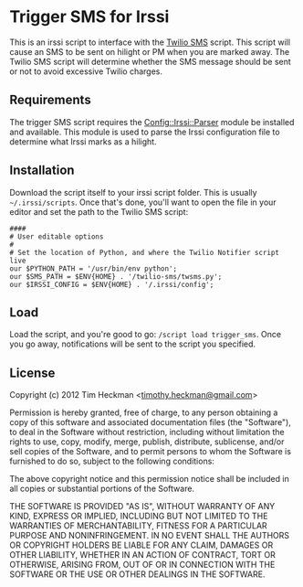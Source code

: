 Trigger SMS for Irssi
=========
This is an irssi script to interface with the [Twilio SMS](https://github.com/theckman/twilio-sms) script.  This script will cause an SMS to be sent on hilight or PM when you are marked away.  The Twilio SMS script will determine whether the SMS message should be sent or not to avoid excessive Twilio charges.

Requirements
------------
The trigger SMS script requires the [Config::Irssi::Parser](http://search.cpan.org/~dhardison/Config-Irssi-Parser-0.0.4/lib/Config/Irssi/Parser.pod) module be installed and available.  This module is used to parse the Irssi configuration file to determine what Irssi marks as a hilight.

Installation
------------
Download the script itself to your irssi script folder.  This is usually `~/.irssi/scripts`.  Once that's done, you'll want to open the file in your editor and set the path to the Twilio SMS script:

	####
	# User editable options
	#
	# Set the location of Python, and where the Twilio Notifier script live
	our $PYTHON_PATH = '/usr/bin/env python';
	our $SMS_PATH = $ENV{HOME} . '/twilio-sms/twsms.py';
	our $IRSSI_CONFIG = $ENV{HOME} . '/.irssi/config';

Load
----
Load the script, and you're good to go: `/script load trigger_sms`.  Once you go away, notifications will be sent to the script you specified.

License
-------
Copyright (c) 2012 Tim Heckman <<timothy.heckman@gmail.com>>

Permission is hereby granted, free of charge, to any person obtaining a copy of this software and associated documentation files (the "Software"), to deal in the Software without restriction, including without limitation the rights to use, copy, modify, merge, publish, distribute, sublicense, and/or sell copies of the Software, and to permit persons to whom the Software is furnished to do so, subject to the following conditions:

The above copyright notice and this permission notice shall be included in all copies or substantial portions of the Software.

THE SOFTWARE IS PROVIDED "AS IS", WITHOUT WARRANTY OF ANY KIND, EXPRESS OR IMPLIED, INCLUDING BUT NOT LIMITED TO THE WARRANTIES OF MERCHANTABILITY, FITNESS FOR A PARTICULAR PURPOSE AND NONINFRINGEMENT. IN NO EVENT SHALL THE AUTHORS OR COPYRIGHT HOLDERS BE LIABLE FOR ANY CLAIM, DAMAGES OR OTHER LIABILITY, WHETHER IN AN ACTION OF CONTRACT, TORT OR OTHERWISE, ARISING FROM, OUT OF OR IN CONNECTION WITH THE SOFTWARE OR THE USE OR OTHER DEALINGS IN THE SOFTWARE.
